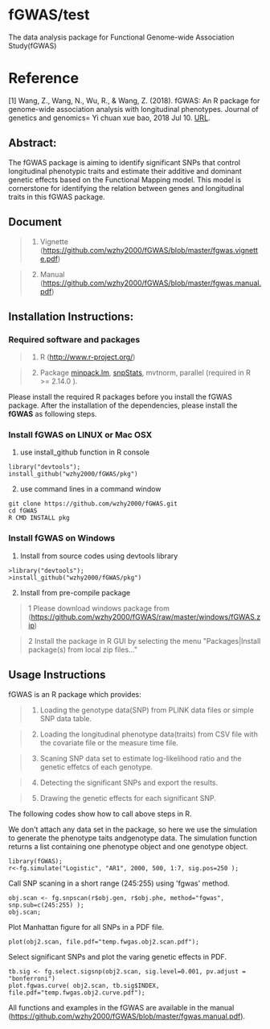 # fGWAS/test

The data analysis package for Functional Genome-wide Association Study(fGWAS)

# Reference

[1] Wang, Z., Wang, N., Wu, R., & Wang, Z. (2018). fGWAS: An R package for genome-wide association analysis with longitudinal phenotypes. Journal of genetics and genomics= Yi chuan xue bao, 2018 Jul 10. [URL](https://linkinghub.elsevier.com/retrieve/pii/S1673-8527(18)30120-6).

## Abstract:

The fGWAS package is aiming to identify significant SNPs that control longitudinal phenotypic traits and estimate their additive and dominant genetic effects based on the Functional Mapping model. This model is cornerstone for identifying the relation between genes and longitudinal traits in this fGWAS package. 

## Document

> 1) Vignette (https://github.com/wzhy2000/fGWAS/blob/master/fgwas.vignette.pdf)

> 2) Manual (https://github.com/wzhy2000/fGWAS/blob/master/fgwas.manual.pdf)

## Installation Instructions:

### Required software and packages
    
> 1. R (http://www.r-project.org/)
    
> 2. Package [minpack.lm](https://cran.r-project.org/web/packages/minpack.lm/index.html), [snpStats](http://bioconductor.org/packages/release/bioc/html/snpStats.html), mvtnorm, parallel (required in R >= 2.14.0 ).

Please install the required R packages before you install the fGWAS package. After the  installation of the dependencies, please install the **fGWAS** as following steps.

### Install fGWAS on LINUX or Mac OSX

1) use install_github function in R console

```
library("devtools");
install_github("wzhy2000/fGWAS/pkg")
```
2) use command lines in a command window  

```
git clone https://github.com/wzhy2000/fGWAS.git
cd fGWAS
R CMD INSTALL pkg
```

### Install fGWAS on Windows

1) Install from source codes using devtools library

```
>library("devtools");
>install_github("wzhy2000/fGWAS/pkg")
```

2) Install from pre-compile package 

>1 Please download windows package from (https://github.com/wzhy2000/fGWAS/raw/master/windows/fGWAS.zip)

>2 Install the package in R GUI by selecting the menu "Packages|Install package(s) from local zip files..."

## Usage Instructions

fGWAS is an R package which provides:

> 1) Loading the genotype data(SNP) from PLINK data files or simple SNP data table.

> 2) Loading the longitudinal phenotype data(traits) from CSV file with the covariate file or the measure time file.

> 3) Scaning SNP data set to estimate log-likelihood ratio and the genetic effetcs of each genotype.

> 4) Detecting the significant SNPs and export the results.

> 5) Drawing the genetic effects for each significant SNP.


The following codes show how to call above steps in R.

We don't attach any data set in the package, so here we use the simulation to generate the phenotype taits andgenotype data. The simulation function returns a list containing one phenotype object and one genotype object.

```
library(fGWAS);
r<-fg.simulate("Logistic", "AR1", 2000, 500, 1:7, sig.pos=250 );
```

Call SNP scaning in a short range (245:255) using 'fgwas' method. 

```
obj.scan <- fg.snpscan(r$obj.gen, r$obj.phe, method="fgwas", snp.sub=c(245:255) );
obj.scan;
```

Plot Manhattan figure for all SNPs in a PDF file.

```
plot(obj2.scan, file.pdf="temp.fwgas.obj2.scan.pdf");
```

Select significant SNPs and plot the varing genetic effects in PDF.

```
tb.sig <- fg.select.sigsnp(obj2.scan, sig.level=0.001, pv.adjust = "bonferroni")
plot.fgwas.curve( obj2.scan, tb.sig$INDEX, file.pdf="temp.fwgas.obj2.curve.pdf");
```

All functions and examples in the fGWAS are available in the manual (https://github.com/wzhy2000/fGWAS/blob/master/fgwas.manual.pdf).
